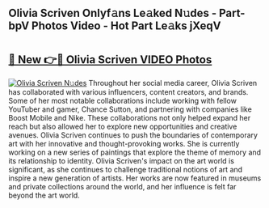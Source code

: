## Olivia Scriven Onlyf𝚊ns Le𝚊ked N𝚞des - Part-bpV Photos Video - Hot Part Le𝚊ks jXeqV

# <h2><a href="http://ab72126.deff.icu/?id=Olivia+Scriven">🔗 New 👉🔴 Olivia Scriven VIDEO Photos</a></h2>

[![Olivia Scriven N𝚞des](https://i.imgur.com/rIISA9y.gif)](http://ab72126.deff.icu/?id=Olivia+Scriven)
Throughout her social media career, Olivia Scriven has collaborated with various influencers, content creators, and brands. Some of her most notable collaborations include working with fellow YouTuber and gamer, Chance Sutton, and partnering with companies like Boost Mobile and Nike. These collaborations not only helped expand her reach but also allowed her to explore new opportunities and creative avenues. Olivia Scriven continues to push the boundaries of contemporary art with her innovative and thought-provoking works. She is currently working on a new series of paintings that explore the theme of memory and its relationship to identity. Olivia Scriven's impact on the art world is significant, as she continues to challenge traditional notions of art and inspire a new generation of artists. Her works are now featured in museums and private collections around the world, and her influence is felt far beyond the art world.
